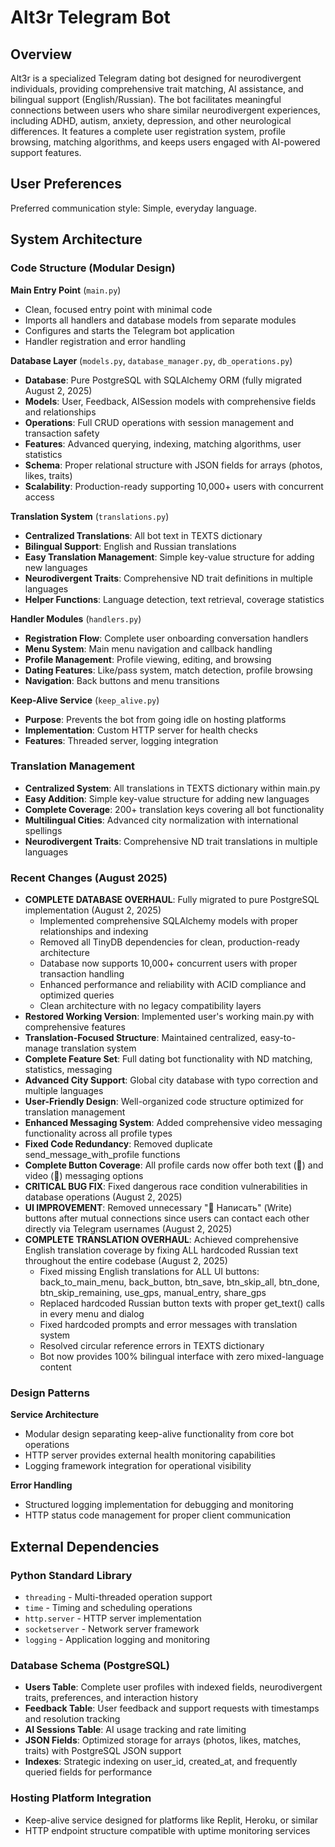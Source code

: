 # Alt3r Telegram Bot

## Overview

Alt3r is a specialized Telegram dating bot designed for neurodivergent individuals, providing comprehensive trait matching, AI assistance, and bilingual support (English/Russian). The bot facilitates meaningful connections between users who share similar neurodivergent experiences, including ADHD, autism, anxiety, depression, and other neurological differences. It features a complete user registration system, profile browsing, matching algorithms, and keeps users engaged with AI-powered support features.

## User Preferences

Preferred communication style: Simple, everyday language.

## System Architecture

### Code Structure (Modular Design)

**Main Entry Point** (`main.py`)
- Clean, focused entry point with minimal code
- Imports all handlers and database models from separate modules
- Configures and starts the Telegram bot application
- Handler registration and error handling

**Database Layer** (`models.py`, `database_manager.py`, `db_operations.py`)
- **Database**: Pure PostgreSQL with SQLAlchemy ORM (fully migrated August 2, 2025)
- **Models**: User, Feedback, AISession models with comprehensive fields and relationships
- **Operations**: Full CRUD operations with session management and transaction safety
- **Features**: Advanced querying, indexing, matching algorithms, user statistics
- **Schema**: Proper relational structure with JSON fields for arrays (photos, likes, traits)
- **Scalability**: Production-ready supporting 10,000+ users with concurrent access

**Translation System** (`translations.py`)
- **Centralized Translations**: All bot text in TEXTS dictionary
- **Bilingual Support**: English and Russian translations
- **Easy Translation Management**: Simple key-value structure for adding new languages
- **Neurodivergent Traits**: Comprehensive ND trait definitions in multiple languages
- **Helper Functions**: Language detection, text retrieval, coverage statistics

**Handler Modules** (`handlers.py`)
- **Registration Flow**: Complete user onboarding conversation handlers
- **Menu System**: Main menu navigation and callback handling
- **Profile Management**: Profile viewing, editing, and browsing
- **Dating Features**: Like/pass system, match detection, profile browsing
- **Navigation**: Back buttons and menu transitions

**Keep-Alive Service** (`keep_alive.py`)
- **Purpose**: Prevents the bot from going idle on hosting platforms
- **Implementation**: Custom HTTP server for health checks
- **Features**: Threaded server, logging integration

### Translation Management
- **Centralized System**: All translations in TEXTS dictionary within main.py
- **Easy Addition**: Simple key-value structure for adding new languages
- **Complete Coverage**: 200+ translation keys covering all bot functionality
- **Multilingual Cities**: Advanced city normalization with international spellings
- **Neurodivergent Traits**: Comprehensive ND trait translations in multiple languages

### Recent Changes (August 2025)
- **COMPLETE DATABASE OVERHAUL**: Fully migrated to pure PostgreSQL implementation (August 2, 2025)
  - Implemented comprehensive SQLAlchemy models with proper relationships and indexing
  - Removed all TinyDB dependencies for clean, production-ready architecture
  - Database now supports 10,000+ concurrent users with proper transaction handling
  - Enhanced performance and reliability with ACID compliance and optimized queries
  - Clean architecture with no legacy compatibility layers
- **Restored Working Version**: Implemented user's working main.py with comprehensive features
- **Translation-Focused Structure**: Maintained centralized, easy-to-manage translation system
- **Complete Feature Set**: Full dating bot functionality with ND matching, statistics, messaging
- **Advanced City Support**: Global city database with typo correction and multiple languages
- **User-Friendly Design**: Well-organized code structure optimized for translation management
- **Enhanced Messaging System**: Added comprehensive video messaging functionality across all profile types
- **Fixed Code Redundancy**: Removed duplicate send_message_with_profile functions
- **Complete Button Coverage**: All profile cards now offer both text (💌) and video (🎥) messaging options
- **CRITICAL BUG FIX**: Fixed dangerous race condition vulnerabilities in database operations (August 2, 2025)
- **UI IMPROVEMENT**: Removed unnecessary "💌 Написать" (Write) buttons after mutual connections since users can contact each other directly via Telegram usernames (August 2, 2025)
- **COMPLETE TRANSLATION OVERHAUL**: Achieved comprehensive English translation coverage by fixing ALL hardcoded Russian text throughout the entire codebase (August 2, 2025)
  - Fixed missing English translations for ALL UI buttons: back_to_main_menu, back_button, btn_save, btn_skip_all, btn_done, btn_skip_remaining, use_gps, manual_entry, share_gps
  - Replaced hardcoded Russian button texts with proper get_text() calls in every menu and dialog
  - Fixed hardcoded prompts and error messages with translation system
  - Resolved circular reference errors in TEXTS dictionary
  - Bot now provides 100% bilingual interface with zero mixed-language content

### Design Patterns

**Service Architecture**
- Modular design separating keep-alive functionality from core bot operations
- HTTP server provides external health monitoring capabilities
- Logging framework integration for operational visibility

**Error Handling**
- Structured logging implementation for debugging and monitoring
- HTTP status code management for proper client communication

## External Dependencies

### Python Standard Library
- `threading` - Multi-threaded operation support
- `time` - Timing and scheduling operations
- `http.server` - HTTP server implementation
- `socketserver` - Network server framework
- `logging` - Application logging and monitoring

### Database Schema (PostgreSQL)
- **Users Table**: Complete user profiles with indexed fields, neurodivergent traits, preferences, and interaction history
- **Feedback Table**: User feedback and support requests with timestamps and resolution tracking
- **AI Sessions Table**: AI usage tracking and rate limiting
- **JSON Fields**: Optimized storage for arrays (photos, likes, matches, traits) with PostgreSQL JSON support
- **Indexes**: Strategic indexing on user_id, created_at, and frequently queried fields for performance

### Hosting Platform Integration
- Keep-alive service designed for platforms like Replit, Heroku, or similar
- HTTP endpoint structure compatible with uptime monitoring services